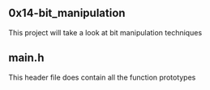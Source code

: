 ## 0x14-bit_manipulation
This project will take a look at bit manipulation techniques

## main.h
This header file does contain all the function prototypes
